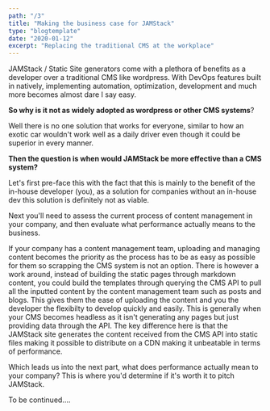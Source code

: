 ```yaml
---
path: "/3"
title: "Making the business case for JAMStack"
type: "blogtemplate"
date: "2020-01-12"
excerpt: "Replacing the traditional CMS at the workplace"
---
```


JAMStack / Static Site generators come with a plethora of benefits as a developer over a traditional CMS like wordpress. With DevOps features built in natively, implementing automation, optimization, development and much more becomes almost dare I say easy.

**So why is it not as widely adopted as wordpress or other CMS systems**?

Well there is no one solution that works for everyone, similar to how an exotic car wouldn't work well as a daily driver even though it could be superior in every manner.

**Then the question is when would JAMStack be more effective than a CMS system?**

Let's first pre-face this with the fact that this is mainly to the benefit of the in-house developer (you), as a solution for companies without an in-house dev this solution is definitely not as viable.

Next you'll need to assess the current process of content management in your company, and then evaluate what performance actually means to the business.

If your company has a content management team, uploading and managing content becomes the priority as the process has to be as easy as possible for them so scrapping the CMS system is not an option. There is however a work around, instead of building the static pages through markdown content, you could build the templates through querying the CMS API to pull all the inputted content by the content management team such as posts and blogs. This gives them the ease of uploading the content and you the developer the flexibilty to develop quickly and easily. This is generally when your CMS becomes headless as it isn't generating any pages but just providing data through the API. The key difference here is that the JAMStack site generates the content received from the CMS API into static files making it possible to distribute on a CDN making it unbeatable in terms of performance.

Which leads us into the next part, what does performance actually mean to your company? This is where you'd determine if it's worth it to pitch JAMStack.

To be continued....
